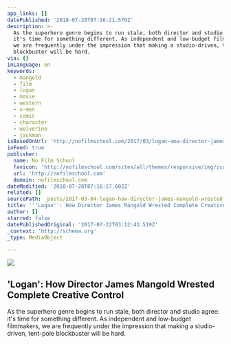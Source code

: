 ```yaml
---
app_links: []
datePublished: '2018-07-28T07:16:21.570Z'
description: >-
  As the superhero genre begins to run stale, both director and studio agree:
  it's time for something different. As independent and low-budget filmmakers,
  we are frequently under the impression that making a studio-driven, tent-pole
  blockbuster will be hard.
via: {}
inLanguage: en
keywords:
  - mangold
  - film
  - logan
  - movie
  - western
  - x-men
  - comic
  - character
  - wolverine
  - jackman
isBasedOnUrl: 'http://nofilmschool.com/2017/03/logan-ama-director-james-mangold'
inFeed: true
publisher:
  name: No Film School
  favicon: 'http://nofilmschool.com/sites/all/themes/responsive/img/icons/favicon.ico'
  url: 'http://nofilmschool.com'
  domain: nofilmschool.com
dateModified: '2018-07-28T07:16:17.602Z'
related: []
sourcePath: _posts/2017-03-04-logan-how-director-james-mangold-wrested-complete-creativ.md
title: '''Logan'': How Director James Mangold Wrested Complete Creative Control'
author: []
starred: false
datePublishedOriginal: '2017-07-22T03:12:43.519Z'
_context: 'http://schema.org'
_type: MediaObject

---
```

<article style=""><img src="https://imgflo.herokuapp.com/graph/2b2431f8e7ba7b0/7bd41ccc6b407959fac1287e320a74ab/noop.jpg?input=http%3A%2F%2Fnofilmschool.com%2Fsites%2Fdefault%2Ffiles%2Fstyles%2Ffacebook%2Fpublic%2Flogan_0.jpg%3Fitok%3D1QoXp3VO" /><h1>'Logan': How Director James Mangold Wrested Complete Creative Control</h1><p>As the superhero genre begins to run stale, both director and studio agree: it's time for something different. As independent and low-budget filmmakers, we are frequently under the impression that making a studio-driven, tent-pole blockbuster will be hard.</p></article>